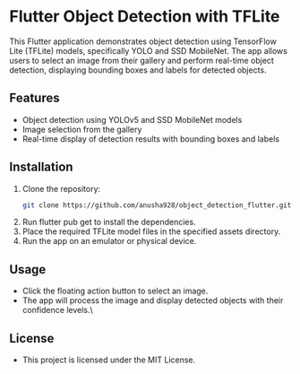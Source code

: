 # Flutter Object Detection with TFLite

This Flutter application demonstrates object detection using TensorFlow Lite (TFLite) models, specifically YOLO and SSD MobileNet. The app allows users to select an image from their gallery and perform real-time object detection, displaying bounding boxes and labels for detected objects.

## Features

- Object detection using YOLOv5 and SSD MobileNet models
- Image selection from the gallery
- Real-time display of detection results with bounding boxes and labels

## Installation

1. Clone the repository:
   ```bash
   git clone https://github.com/anusha928/object_detection_flutter.git
   ```
2. Run flutter pub get to install the dependencies.
3. Place the required TFLite model files in the specified assets directory.
4. Run the app on an emulator or physical device.


## Usage

- Click the floating action button to select an image.
- The app will process the image and display detected objects with their confidence levels.\

## License
- This project is licensed under the MIT License.